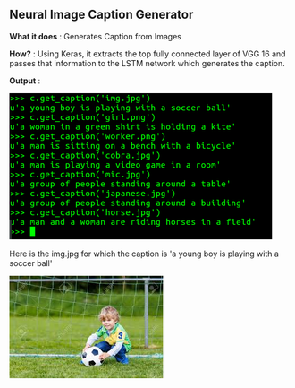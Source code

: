 ## Neural Image Caption Generator

**What it does** : Generates Caption from Images 


**How?** : Using Keras, it extracts the top fully connected layer of VGG 16 and passes that information to the LSTM network which generates the caption.


**Output** : 

![image](img_caption.png)

Here is the img.jpg for which the caption is 'a young boy is playing with a soccer ball' 

![image](img.jpg)


